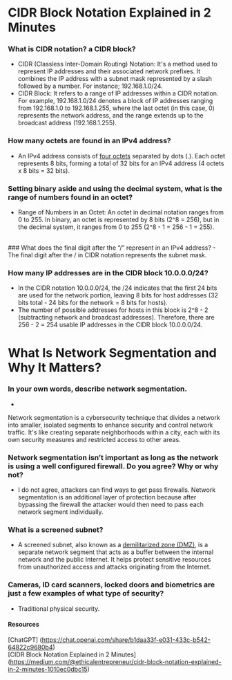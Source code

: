 # CIDR Block Notation Explained in 2 Minutes

### What is CIDR notation? a CIDR block?
- CIDR (Classless Inter-Domain Routing) Notation: It's a method used to represent IP addresses and their associated network prefixes. It combines the IP address with a subnet mask represented by a slash followed by a number. For instance; 192.168.1.0/24.
- CIDR Block: It refers to a range of IP addresses within a CIDR notation. For example, 192.168.1.0/24 denotes a block of IP addresses ranging from 192.168.1.0 to 192.168.1.255, where the last octet (in this case, 0) represents the network address, and the range extends up to the broadcast address (192.168.1.255).

### How many octets are found in an IPv4 address?
- An IPv4 address consists of <ins>four octets</ins> separated by dots (.). Each octet represents 8 bits, forming a total of 32 bits for an IPv4 address (4 octets x 8 bits = 32 bits).

### Setting binary aside and using the decimal system, what is the range of numbers found in an octet?

- Range of Numbers in an Octet:
An octet in decimal notation ranges from 0 to 255.
In binary, an octet is represented by 8 bits (2^8 = 256), but in the decimal system, it ranges from 0 to 255 (2^8 - 1 = 256 - 1 = 255).
<br/>
### What does the final digit after the “/” represent in an IPv4 address?
- The final digit after the / in CIDR notation represents the subnet mask.

### How many IP addresses are in the CIDR block 10.0.0.0/24?
-  In the CIDR notation 10.0.0.0/24, the /24 indicates that the first 24 bits are used for the network portion, leaving 8 bits for host addresses (32 bits total - 24 bits for the network = 8 bits for hosts).
- The number of possible addresses for hosts in this block is 2^8 - 2 (subtracting network and broadcast addresses).
Therefore, there are 256 - 2 = 254 usable IP addresses in the CIDR block 10.0.0.0/24.

# What Is Network Segmentation and Why It Matters?

### In your own words, describe network segmentation.
- 
Network segmentation is a cybersecurity technique that divides a network into smaller, isolated segments to enhance security and control network traffic. It's like creating separate neighborhoods within a city, each with its own security measures and restricted access to other areas.

### Network segmentation isn’t important as long as the network is using a well configured firewall. Do you agree? Why or why not?
- I do not agree, attackers can find ways to get pass firewalls. Network segmentation is an additional layer of protection because after bypassing the firewall the attacker would then need to pass each network segment individually.

### What is a screened subnet?
- A screened subnet, also known as a <ins>demilitarized zone (DMZ)</ins>, is a separate network segment that acts as a buffer between the internal network and the public Internet. It helps protect sensitive resources from unauthorized access and attacks originating from the Internet.

### Cameras, ID card scanners, locked doors and biometrics are just a few examples of what type of security?
- Traditional physical security.

#### Resources
[ChatGPT] (https://chat.openai.com/share/b1daa33f-e031-433c-b542-64822c9680b4)
<br/>
[CIDR Block Notation Explained in 2 Minutes] (https://medium.com/@ethicalentrepreneur/cidr-block-notation-explained-in-2-minutes-1010ec0dbc15)